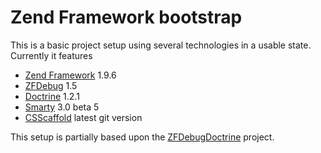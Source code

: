 # Zend Framework bootstrap

This is a basic project setup using several technologies in a usable state. Currently it features

- [Zend Framework](http://framework.zend.com/) 1.9.6
- [ZFDebug](http://code.google.com/p/zfdebug/) 1.5
- [Doctrine](http://www.doctrine-project.org/) 1.2.1
- [Smarty](http://www.smarty.net/) 3.0 beta 5
- [CSScaffold](http://anthonyshort.com.au/scaffold) latest git version

This setup is partially based upon the [ZFDebugDoctrine](http://github.com/danceric/zfdebugdoctrine) project.